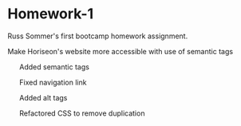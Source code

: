 # Homework-1
Russ Sommer's first bootcamp homework assignment.
<p>Make Horiseon's website more accessible with use of semantic tags</p>
<ol>
  <p>Added semantic tags</p>
  <p>Fixed navigation link</p>
  <p>Added alt tags</p>
  <p>Refactored CSS to remove duplication</p>
  

